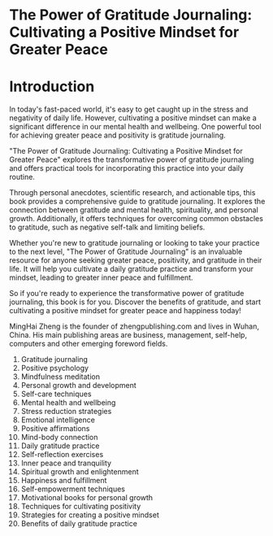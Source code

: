 # The Power of Gratitude Journaling: Cultivating a Positive Mindset for Greater Peace

# Introduction

In today's fast-paced world, it's easy to get caught up in the stress and negativity of daily life. However, cultivating a positive mindset can make a significant difference in our mental health and wellbeing. One powerful tool for achieving greater peace and positivity is gratitude journaling.

"The Power of Gratitude Journaling: Cultivating a Positive Mindset for Greater Peace" explores the transformative power of gratitude journaling and offers practical tools for incorporating this practice into your daily routine.

Through personal anecdotes, scientific research, and actionable tips, this book provides a comprehensive guide to gratitude journaling. It explores the connection between gratitude and mental health, spirituality, and personal growth. Additionally, it offers techniques for overcoming common obstacles to gratitude, such as negative self-talk and limiting beliefs.

Whether you're new to gratitude journaling or looking to take your practice to the next level, "The Power of Gratitude Journaling" is an invaluable resource for anyone seeking greater peace, positivity, and gratitude in their life. It will help you cultivate a daily gratitude practice and transform your mindset, leading to greater inner peace and fulfillment.

So if you're ready to experience the transformative power of gratitude journaling, this book is for you. Discover the benefits of gratitude, and start cultivating a positive mindset for greater peace and happiness today!

MingHai Zheng is the founder of zhengpublishing.com and lives in Wuhan, China. His main publishing areas are business, management, self-help, computers and other emerging foreword fields.



1. Gratitude journaling
2. Positive psychology
3. Mindfulness meditation
4. Personal growth and development
5. Self-care techniques
6. Mental health and wellbeing
7. Stress reduction strategies
8. Emotional intelligence
9. Positive affirmations
10. Mind-body connection
11. Daily gratitude practice
12. Self-reflection exercises
13. Inner peace and tranquility
14. Spiritual growth and enlightenment
15. Happiness and fulfillment
16. Self-empowerment techniques
17. Motivational books for personal growth
18. Techniques for cultivating positivity
19. Strategies for creating a positive mindset
20. Benefits of daily gratitude practice

